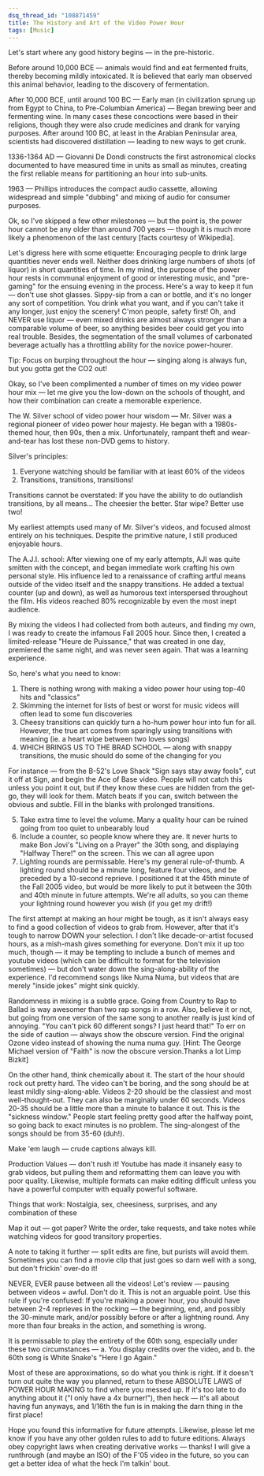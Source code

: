 ```yaml
---
dsq_thread_id: "108871459"
title: The History and Art of the Video Power Hour 
tags: [Music]
---
```


Let's start where any good history begins — in the pre-historic.

Before around 10,000 BCE — animals would find and eat fermented fruits, thereby becoming mildly intoxicated. It is believed that early man observed this animal behavior, leading to the discovery of fermentation.

After 10,000 BCE, until around 100 BC — Early man (in civilization sprung up from Egypt to China, to Pre-Columbian America) — Began brewing beer and fermenting wine. In many cases these concoctions were based in their religions, though they were also crude medicines and drank for varying purposes. After around 100 BC, at least in the Arabian Peninsular area, scientists had discovered distillation — leading to new ways to get crunk.

1336-1364 AD — Giovanni De Dondi constructs the first astronomical clocks documented to have measured time in units as small as minutes, creating the first reliable means for partitioning an hour into sub-units.

1963 — Phillips introduces the compact audio cassette, allowing widespread and simple "dubbing" and mixing of audio for consumer purposes.

Ok, so I've skipped a few other milestones — but the point is, the power hour cannot be any older than around 700 years — though it is much more likely a phenomenon of the last century [facts courtesy of Wikipedia].

Let's digress here with some etiquette: Encouraging people to drink large quantities never ends well. Neither does drinking large numbers of shots (of liquor) in short quantities of time. In my mind, the purpose of the power hour rests in communal enjoyment of good or interesting music, and "pre-gaming" for the ensuing evening in the process. Here's a way to keep it fun — don't use shot glasses. Sippy-sip from a can or bottle, and it's no longer any sort of competition. You drink what you want, and if you can't take it any longer, just enjoy the scenery! C'mon people, safety first! Oh, and NEVER use liquor — even mixed drinks are almost always stronger than a comparable volume of beer, so anything besides beer could get you into real trouble. Besides, the segmentation of the small volumes of carbonated beverage actually has a throttling ability for the novice power-hourer.

Tip: Focus on burping throughout the hour — singing along is always fun, but you gotta get the CO2 out!

Okay, so I've been complimented a number of times on my video power hour mix — let me give you the low-down on the schools of thought, and how their combination can create a memorable experience.

The W. Silver school of video power hour wisdom — Mr. Silver was a regional pioneer of video power hour majesty. He began with a 1980s-themed hour, then 90s, then a mix. Unfortunately, rampant theft and wear-and-tear has lost these non-DVD gems to history.

Silver's principles:

  1. Everyone watching should be familiar with at least 60% of the videos
  2. Transitions, transitions, transitions!

Transitions cannot be overstated: If you have the ability to do outlandish transitions, by all means… The cheesier the better. Star wipe? Better use two!

My earliest attempts used many of Mr. Silver's videos, and focused almost entirely on his techniques. Despite the primitive nature, I still produced enjoyable hours.

The A.J.I. school: After viewing one of my early attempts, AJI was quite smitten with the concept, and began immediate work crafting his own personal style. His influence led to a renaissance of crafting artful means outside of the video itself and the snappy transitions. He added a textual counter (up and down), as well as humorous text interspersed throughout the film. His videos reached 80% recognizable by even the most inept audience.

By mixing the videos I had collected from both auteurs, and finding my own, I was ready to create the infamous Fall 2005 hour. Since then, I created a limited-release "Heure de Puissance," that was created in one day, premiered the same night, and was never seen again. That was a learning experience.

So, here's what you need to know:

  1. There is nothing wrong with making a video power hour using top-40 hits and "classics"
  2. Skimming the internet for lists of best or worst for music videos will often lead to some fun discoveries
  3. Cheesy transitions can quickly turn a ho-hum power hour into fun for all. However, the true art comes from sparingly using transitions with meaning (ie. a heart wipe between two loves songs)
  4. WHICH BRINGS US TO THE BRAD SCHOOL — along with snappy transitions, the music should do some of the changing for you

For instance — from the B-52's Love Shack "Sign says stay away fools", cut it off at Sign, and begin the Ace of Base video. People will not catch this unless you point it out, but if they know these cues are hidden from the get-go, they will look for them. Match beats if you can, switch between the obvious and subtle. Fill in the blanks with prolonged transitions.

  5. Take extra time to level the volume. Many a quality hour can be ruined going from too quiet to unbearably loud
  6. Include a counter, so people know where they are. It never hurts to make Bon Jovi's "Living on a Prayer" the 30th song, and displaying "Halfway There!" on the screen. This we can all agree upon
  7. Lighting rounds are permissable. Here's my general rule-of-thumb. A lighting round should be a minute long, feature four videos, and be preceded by a 10-second reprieve. I positioned it at the 45th minute of the Fall 2005 video, but would be more likely to put it between the 30th and 40th minute in future attempts. We're all adults, so you can theme your lightning round however you wish (if you get my drift!)

The first attempt at making an hour might be tough, as it isn't always easy to find a good collection of videos to grab from. However, after that it's tough to narrow DOWN your selection. I don't like decade-or-artist focused hours, as a mish-mash gives something for everyone. Don't mix it up too much, though — it may be tempting to include a bunch of memes and youtube videos (which can be difficult to format for the television sometimes) — but don't water down the sing-along-ability of the experience. I'd recommend songs like Numa Numa, but videos that are merely "inside jokes" might sink quickly.

Randomness in mixing is a subtle grace. Going from Country to Rap to Ballad is way awesomer than two rap songs in a row. Also, believe it or not, but going from one version of the same song to another really is just kind of annoying. "You can't pick 60 different songs? I just heard that!" To err on the side of caution — always show the obscure version. Find the original Ozone video instead of showing the numa numa guy. [Hint: The George Michael version of "Faith" is now the obscure version.Thanks a lot Limp Bizkit]

On the other hand, think chemically about it. The start of the hour should rock out pretty hard. The video can't be boring, and the song should be at least mildly sing-along-able. Videos 2-20 should be the classiest and most well-thought-out. They can also be marginally under 60 seconds. Videos 20-35 should be a little more than a minute to balance it out. This is the "sickness window." People start feeling pretty good after the halfway point, so going back to exact minutes is no problem. The sing-alongest of the songs should be from 35-60 (duh!).

Make 'em laugh — crude captions always kill.

Production Values — don't rush it! Youtube has made it insanely easy to grab videos, but pulling them and reformatting them can leave you with poor quality. Likewise, multiple formats can make editing difficult unless you have a powerful computer with equally powerful software.

Things that work: Nostalgia, sex, cheesiness, surprises, and any combination of these

Map it out — got paper? Write the order, take requests, and take notes while watching videos for good transitory properties.

A note to taking it further — split edits are fine, but purists will avoid them. Sometimes you can find a movie clip that just goes so darn well with a song, but don't frickin' over-do it!

NEVER, EVER pause between all the videos! Let's review — pausing between videos = awful. Don't do it. This is not an arguable point. Use this rule if you're confused: If you're making a power hour, you should have between 2-4 reprieves in the rocking — the beginning, end, and possibly the 30-minute mark, and/or possibly before or after a lightning round. Any more than four breaks in the action, and something is wrong.

It is permissable to play the entirety of the 60th song, especially under these two circumstances — a. You display credits over the video, and b. the 60th song is White Snake's "Here I go Again."

Most of these are approximations, so do what you think is right. If it doesn't turn out quite the way you planned, return to these ABSOLUTE LAWS of POWER HOUR MAKING to find where you messed up. If it's too late to do anything about it ("I only have a 4x burner!"), then heck — it's all about having fun anyways, and 1/16th the fun is in making the darn thing in the first place!

Hope you found this informative for future attempts. Likewise, please let me know if you have any other golden rules to add to future editions. Always obey copyright laws when creating derivative works — thanks! I will give a runthrough (and maybe an ISO) of the F'05 video in the future, so you can get a better idea of what the heck I'm talkin' bout. 